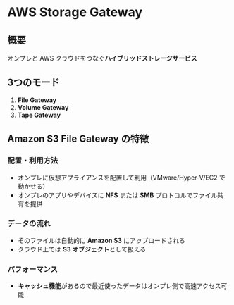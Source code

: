 # AWS Storage Gateway

## 概要

オンプレと AWS クラウドをつなぐ**ハイブリッドストレージサービス**

## 3つのモード

1. **File Gateway**
2. **Volume Gateway**
3. **Tape Gateway**

## Amazon S3 File Gateway の特徴

### 配置・利用方法
- オンプレに仮想アプライアンスを配置して利用（VMware/Hyper-V/EC2 で動かせる）
- オンプレのアプリやデバイスに **NFS** または **SMB** プロトコルでファイル共有を提供

### データの流れ
- そのファイルは自動的に **Amazon S3** にアップロードされる
- クラウド上では **S3 オブジェクト**として扱える

### パフォーマンス
- **キャッシュ機能**があるので最近使ったデータはオンプレ側で高速アクセス可能
